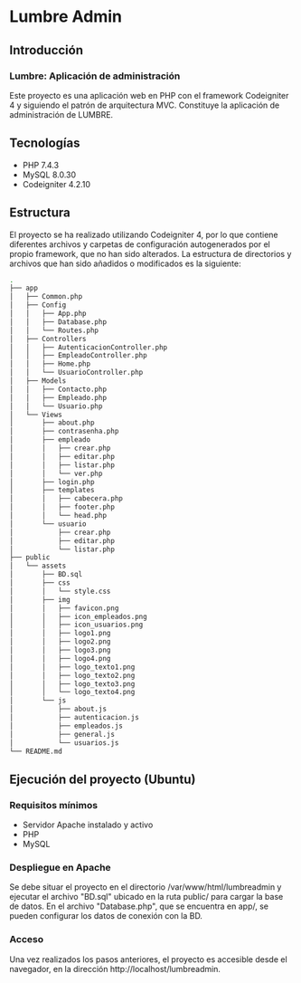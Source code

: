 # Lumbre Admin

## Introducción
### Lumbre: Aplicación de administración
Este proyecto es una aplicación web en PHP con el framework Codeigniter 4 y siguiendo el patrón de arquitectura MVC. Constituye la aplicación de administración de LUMBRE.

## Tecnologías
* PHP 7.4.3
* MySQL 8.0.30
* Codeigniter 4.2.10

## Estructura
El proyecto se ha realizado utilizando Codeigniter 4, por lo que contiene diferentes archivos y carpetas de configuración autogenerados por el propio framework, que no han sido alterados. La estructura de directorios y archivos que han sido añadidos o modificados es la siguiente:
```bash
.
├── app
│   ├── Common.php
│   ├── Config
│   │   ├── App.php
│   │   ├── Database.php
│   │   └── Routes.php
│   ├── Controllers
│   │   ├── AutenticacionController.php
│   │   ├── EmpleadoController.php
│   │   ├── Home.php
│   │   └── UsuarioController.php
│   ├── Models
│   │   ├── Contacto.php
│   │   ├── Empleado.php
│   │   └── Usuario.php
│   └── Views
│       ├── about.php
│       ├── contrasenha.php
│       ├── empleado
│       │   ├── crear.php
│       │   ├── editar.php
│       │   ├── listar.php
│       │   └── ver.php
│       ├── login.php
│       ├── templates
│       │   ├── cabecera.php
│       │   ├── footer.php
│       │   └── head.php
│       └── usuario
│           ├── crear.php
│           ├── editar.php
│           └── listar.php
├── public
│   └── assets
│       ├── BD.sql
│       ├── css
│       │   └── style.css
│       ├── img
│       │   ├── favicon.png
│       │   ├── icon_empleados.png
│       │   ├── icon_usuarios.png
│       │   ├── logo1.png
│       │   ├── logo2.png
│       │   ├── logo3.png
│       │   ├── logo4.png
│       │   ├── logo_texto1.png
│       │   ├── logo_texto2.png
│       │   ├── logo_texto3.png
│       │   └── logo_texto4.png
│       └── js
│           ├── about.js
│           ├── autenticacion.js
│           ├── empleados.js
│           ├── general.js
│           └── usuarios.js
└── README.md
```

## Ejecución del proyecto (Ubuntu)
### Requisitos mínimos
* Servidor Apache instalado y activo
* PHP 
* MySQL

### Despliegue en Apache
Se debe situar el proyecto en el directorio /var/www/html/lumbreadmin y ejecutar el archivo "BD.sql" ubicado en la ruta public/ para cargar la base de datos. En el archivo "Database.php", que se encuentra en app/, se pueden configurar los datos de conexión con la BD.

### Acceso
Una vez realizados los pasos anteriores, el proyecto es accesible desde el navegador, en la dirección http://localhost/lumbreadmin.